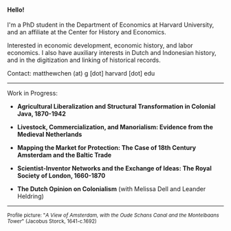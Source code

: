#### Hello!

I'm a PhD student in the Department of Economics at Harvard University, and an affiliate at the Center for History and Economics.

Interested in economic development, economic history, and labor economics. I also have auxiliary interests in Dutch and Indonesian history, and in the digitization and linking of historical records.



Contact: matthewchen (at) g [dot] harvard [dot] edu 

--------

Work in Progress:

- **Agricultural Liberalization and Structural Transformation in Colonial Java, 1870-1942**

- **Livestock, Commercialization, and Manorialism: Evidence from the Medieval Netherlands**

- **Mapping the Market for Protection: The Case of 18th Century Amsterdam and the Baltic Trade**

- **Scientist-Inventor Networks and the Exchange of Ideas: The Royal Society of London, 1660-1870**

- **The Dutch Opinion on Colonialism** (with Melissa Dell and Leander Heldring) 


-------

<sub>Profile picture: "_A View of Amsterdam, with the Oude Schans Canal and the Montelbaans Tower_" (Jacobus Storck, 1641-c.1692)</sub>

